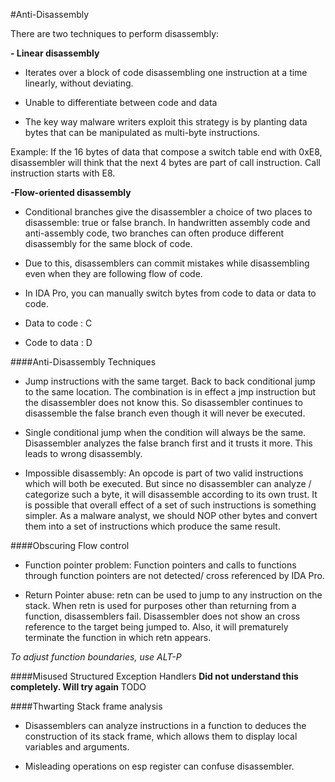 #Anti-Disassembly

There are two techniques to perform disassembly: 

**- Linear disassembly**

- Iterates over a block of code disassembling one instruction at a time linearly, without deviating. 

- Unable to differentiate between code and data

- The key way malware writers exploit this strategy is by planting data bytes that can be manipulated as multi-byte instructions.

Example:
If the 16 bytes of data that compose a switch table end with 0xE8, disassembler will think that the next 4 bytes are part of call instruction. Call instruction starts with E8.  

**-Flow-oriented disassembly**

- Conditional branches give the disassembler a choice of two places to disassemble: true or false branch. In handwritten assembly code and anti-assembly code, two branches can often produce different disassembly for the same block of code.

- Due to this, disassemblers can commit mistakes while disassembling even when they are following flow of code.

- In IDA Pro, you can manually switch bytes from code to data or data to code.

- Data to code : C

- Code to data : D


####Anti-Disassembly Techniques

- Jump instructions with the same target. Back to back conditional jump to the same location. The combination is in effect a jmp instruction but the disassembler does not know this. So disassembler continues to disassemble the false branch even though it will never be executed. 

- Single conditional jump when the condition will always be the same. Disassembler analyzes the false branch first and it trusts it more. This leads to wrong disassembly. 

- Impossible disassembly: An opcode is part of two valid instructions which will both be executed. But since no disassembler can analyze / categorize such a byte, it will disassemble according to its own trust. It is possible that overall effect of a set of such instructions is something simpler. As a malware analyst, we should NOP other bytes and convert them into a set of instructions which produce the same result. 

####Obscuring Flow control

- Function pointer problem: 
Function pointers and calls to functions through function pointers are not detected/ cross referenced by IDA Pro. 

- Return Pointer abuse: 
retn can be used to jump to any instruction on the stack.
When retn is used for purposes other than returning from a function, disassemblers fail. Disassembler does not show an cross reference to the target being jumped to. Also, it will prematurely terminate the function in which retn appears. 

*To adjust function boundaries, use ALT-P*

####Misused Structured Exception Handlers
**Did not understand this completely. Will try again** TODO

####Thwarting Stack frame analysis

- Disassemblers can analyze instructions in a function to deduces the construction of its stack frame, which allows them to display local variables and arguments. 

- Misleading operations on esp register can confuse disassembler. 
